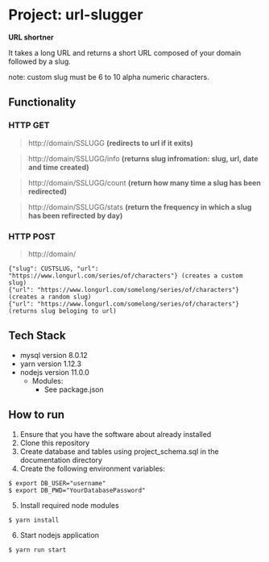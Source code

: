 # Project: url-slugger
**URL shortner**

It takes a long URL and returns a short URL composed of your domain followed by a slug.

note: custom slug must be 6 to 10  alpha numeric characters.

## Functionality
### HTTP GET
> http://domain/SSLUGG **(redirects to url if it exits)**

> http://domain/SSLUGG/info **(returns slug infromation: slug, url, date and time created)**

> http://domain/SSLUGG/count **(return how many time a slug has been redirected)**

> http://domain/SSLUGG/stats **(return the frequency in which a slug has been refirected by day)**

### HTTP POST
> http://domain/

```
{"slug": CUSTSLUG, "url": "https://www.longurl.com/series/of/characters"} (creates a custom slug)
{"url": "https://www.longurl.com/somelong/series/of/characters"}          (creates a random slug)
{"url": "https://www.longurl.com/somelong/series/of/characters"}          (returns slug beloging to url)
```

## Tech Stack
* mysql version 8.0.12
* yarn version 1.12.3
* nodejs version 11.0.0
  * Modules:
    * See package.json

## How to run
1. Ensure that you have the software about already installed
2. Clone this repository
3. Create database and tables using project_schema.sql in the documentation directory
4. Create the following environment variables:
````
$ export DB_USER="username"
$ export DB_PWD="YourDatabasePassword"
````
5. Install required node modules
````
$ yarn install
````
6. Start nodejs application
````
$ yarn run start
````
